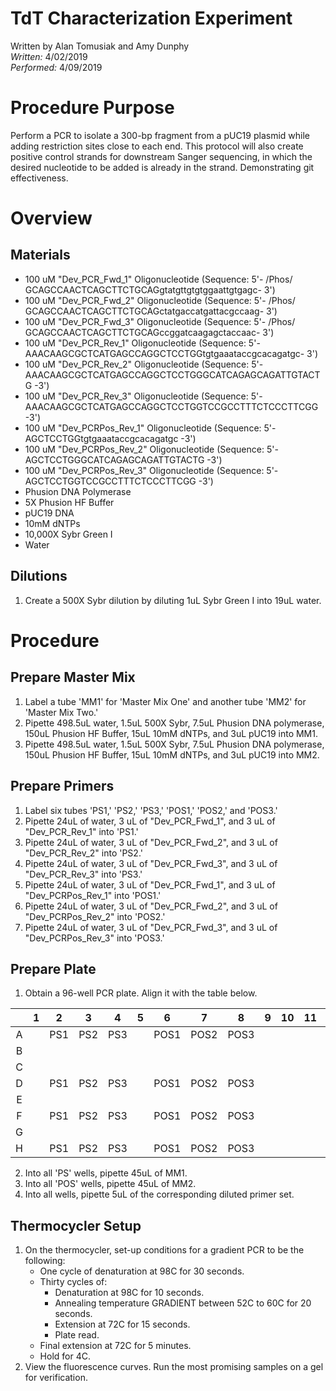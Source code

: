 # TdT Characterization Experiment
Written by Alan Tomusiak and Amy Dunphy \
*Written:* 4/02/2019 \
*Performed:* 4/09/2019

Procedure Purpose
=================
Perform a PCR to isolate a 300-bp fragment from a pUC19 plasmid while adding restriction sites close to each end. This protocol will also create positive control strands for downstream Sanger sequencing, in which the desired nucleotide to be added is already in the strand. Demonstrating git effectiveness.


Overview
========

Materials
----------

-   100 uM "Dev_PCR_Fwd_1" Oligonucleotide (Sequence: 5'- /Phos/ GCAGCCAACTCAGCTTCTGCAGgtatgttgtgtggaattgtgagc- 3')
-   100 uM "Dev_PCR_Fwd_2" Oligonucleotide (Sequence: 5'- /Phos/ GCAGCCAACTCAGCTTCTGCAGctatgaccatgattacgccaag- 3')
-   100 uM "Dev_PCR_Fwd_3" Oligonucleotide (Sequence: 5'- /Phos/ GCAGCCAACTCAGCTTCTGCAGccggatcaagagctaccaac- 3')
-   100 uM "Dev_PCR_Rev_1" Oligonucleotide (Sequence: 5'- AAACAAGCGCTCATGAGCCAGGCTCCTGGtgtgaaataccgcacagatgc- 3')
-   100 uM "Dev_PCR_Rev_2" Oligonucleotide (Sequence: 5'- AAACAAGCGCTCATGAGCCAGGCTCCTGGGCATCAGAGCAGATTGTACTG -3')
-   100 uM "Dev_PCR_Rev_3" Oligonucleotide (Sequence: 5'- AAACAAGCGCTCATGAGCCAGGCTCCTGGTCCGCCTTTCTCCCTTCGG -3')
-   100 uM "Dev_PCRPos_Rev_1" Oligonucleotide (Sequence: 5'- AGCTCCTGGtgtgaaataccgcacagatgc -3')
-   100 uM "Dev_PCRPos_Rev_2" Oligonucleotide (Sequence: 5'- AGCTCCTGGGCATCAGAGCAGATTGTACTG -3')
-   100 uM "Dev_PCRPos_Rev_3" Oligonucleotide (Sequence: 5'- AGCTCCTGGTCCGCCTTTCTCCCTTCGG -3')
-   Phusion DNA Polymerase
-   5X Phusion HF Buffer
-   pUC19 DNA
-   10mM dNTPs
-   10,000X Sybr Green I
-   Water

Dilutions
----------
1. Create a 500X Sybr dilution by diluting 1uL Sybr Green I into 19uL water.

Procedure
=========
Prepare Master Mix
-------------
1. Label a tube 'MM1' for 'Master Mix One' and another tube 'MM2' for 'Master Mix Two.'
2. Pipette 498.5uL water, 1.5uL 500X Sybr, 7.5uL Phusion DNA polymerase, 150uL Phusion HF Buffer, 15uL 10mM dNTPs, and 3uL pUC19 into MM1.
3. Pipette 498.5uL water, 1.5uL 500X Sybr, 7.5uL Phusion DNA polymerase, 150uL Phusion HF Buffer, 15uL 10mM dNTPs, and 3uL pUC19 into MM2.

Prepare Primers
-------------
1. Label six tubes 'PS1,' 'PS2,' 'PS3,' 'POS1,' 'POS2,' and 'POS3.'
2. Pipette 24uL of water, 3 uL of "Dev_PCR_Fwd_1", and 3 uL of "Dev_PCR_Rev_1" into 'PS1.'
3. Pipette 24uL of water, 3 uL of "Dev_PCR_Fwd_2", and 3 uL of "Dev_PCR_Rev_2" into 'PS2.'
4. Pipette 24uL of water, 3 uL of "Dev_PCR_Fwd_3", and 3 uL of "Dev_PCR_Rev_3" into 'PS3.'
5. Pipette 24uL of water, 3 uL of "Dev_PCR_Fwd_1", and 3 uL of "Dev_PCRPos_Rev_1" into 'POS1.'
6. Pipette 24uL of water, 3 uL of "Dev_PCR_Fwd_2", and 3 uL of "Dev_PCRPos_Rev_2" into 'POS2.'
7. Pipette 24uL of water, 3 uL of "Dev_PCR_Fwd_3", and 3 uL of "Dev_PCRPos_Rev_3" into 'POS3.'


Prepare Plate
-------------
1. Obtain a 96-well PCR plate. Align it with the table below.

|   | 1 |  2  |  3  |  4  | 5 |   6  |   7  |   8  | 9 | 10 | 11 | 12 |
|:-:|:-:|:---:|:---:|:---:|:-:|:----:|:----:|:----:|:-:|:--:|:--:|:--:|
| A |   | PS1 | PS2 | PS3 |   | POS1 | POS2 | POS3 |   |    |    |    |
| B |   |     |     |     |   |      |      |      |   |    |    |    |
| C |   |     |     |     |   |      |      |      |   |    |    |    |
| D |   | PS1 | PS2 | PS3 |   | POS1 | POS2 | POS3 |   |    |    |    |
| E |   |     |     |     |   |      |      |      |   |    |    |    |
| F |   | PS1 | PS2 | PS3 |   | POS1 | POS2 | POS3 |   |    |    |    |
| G |   |     |     |     |   |      |      |      |   |    |    |    |
| H |   | PS1 | PS2 | PS3 |   | POS1 | POS2 | POS3 |   |    |    |    |

2. Into all 'PS' wells, pipette 45uL of MM1.
3. Into all 'POS' wells, pipette 45uL of MM2.
4. Into all wells, pipette 5uL of the corresponding diluted primer set.

Thermocycler Setup
-------------
1. On the thermocycler, set-up conditions for a gradient PCR to be the following:
   - One cycle of denaturation at 98C for 30 seconds.
   - Thirty cycles of:
     - Denaturation at 98C for 10 seconds.
     - Annealing temperature GRADIENT between 52C to 60C for 20 seconds.
     - Extension at 72C for 15 seconds.
     - Plate read.
   - Final extension at 72C for 5 minutes.
   - Hold for 4C.
2. View the fluorescence curves. Run the most promising samples on a gel for verification.
